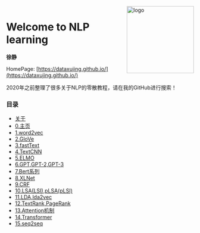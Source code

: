 <img src="docs/_media/icon.svg" align="right" alt="logo" height="180" width="180" />

# Welcome to NLP learning

**徐静**

HomePage: [https://dataxujing.github.io/](https://dataxujing.github.io/)

2020年之前整理了很多关于NLP的零散教程，请在我的GitHub进行搜索！

<!-- <div align=center>
<img src="./zh-cn/img/index/cnn_hist.png" />
</div> -->


### 目录

* [关于](zh-cn/about)
* [0.主页](zh-cn/index)
* [1.word2vec](zh-cn/01_word2vec.md)
* [2.GloVe](zh-cn/02_GloVe.md)
* [3.fastText](zh-cn/03_fastText.md)
* [4.TextCNN](zh-cn/04_TextCNN.md)
* [5.ELMO](zh-cn/05_EMLO.md)
* [6.GPT,GPT-2,GPT-3](zh-cn/06_GPT.md)
* [7.Bert系列](zh-cn/07_Bert.md)
* [8.XLNet](zh-cn/08_XLNet.md)
* [9.CRF](zh-cn/09_CRF.md)
* [10.LSA(LSI),pLSA(pLSI)](zh-cn/10_LSA.md)
* [11.LDA,lda2vec](zh-cn/11_LDA.md)
* [12.TextRank,PageRank](zh-cn/12_pangerank.md)
* [13.Attention机制](zh-cn/13_Attention.md)
* [14.Transformer](zh-cn/14_Transformer.md)
* [15.seq2seq](zh-cn/15_seq2seq.md)


